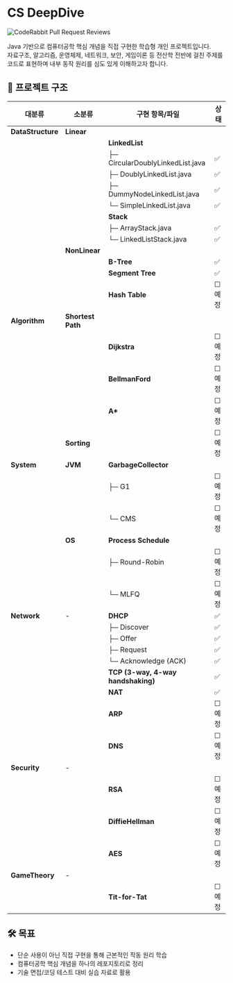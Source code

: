 # CS DeepDive  
![CodeRabbit Pull Request Reviews](https://img.shields.io/coderabbit/prs/github/column-wise/CS-DeepDive?utm_source=oss&utm_medium=github&utm_campaign=column-wise%2FCS-DeepDive&labelColor=171717&color=FF570A&link=https%3A%2F%2Fcoderabbit.ai&label=CodeRabbit+Reviews)  

Java 기반으로 컴퓨터공학 핵심 개념을 직접 구현한 학습형 개인 프로젝트입니다.  
자료구조, 알고리즘, 운영체제, 네트워크, 보안, 게임이론 등 전산학 전반에 걸친 주제를 코드로 표현하며 내부 동작 원리를 심도 있게 이해하고자 합니다.


## 📁 프로젝트 구조

| 대분류             | 소분류              | 구현 항목/파일                         | 상태     |
|--------------------|----------------------|----------------------------------------|----------|
| **DataStructure**  | **Linear**           |                                        |          |
|                    |                      | **LinkedList**                         |          |
|                    |                      | ├─ CircularDoublyLinkedList.java       | ✅       |
|                    |                      | ├─ DoublyLinkedList.java               | ✅       |
|                    |                      | ├─ DummyNodeLinkedList.java            | ✅       |
|                    |                      | └─ SimpleLinkedList.java               | ✅       |
|                    |                      | **Stack**                              |          |
|                    |                      | ├─ ArrayStack.java                     | ✅       |
|                    |                      | └─ LinkedListStack.java                | ✅       |
|                    | **NonLinear**        |                                        |          |
|                    |                      | **B-Tree**                             | ✅       |
|                    |                      | **Segment Tree**                       | ✅       |
|                    |                      | **Hash Table**                         | ☐ 예정    |
| **Algorithm**      | **Shortest Path**    |                                        |          |
|                    |                      | **Dijkstra**                           | ☐ 예정    |
|                    |                      | **BellmanFord**                        | ☐ 예정    |
|                    |                      | **A\***                                | ☐ 예정    |
|                    | **Sorting**          |                                        | ☐ 예정    |
| **System**         | **JVM**              | **GarbageCollector**                   |          |
|                    |                      | ├─ G1                                  | ☐ 예정    |
|                    |                      | └─ CMS                                 | ☐ 예정    |
|                    | **OS**               | **Process Schedule**                   |          |
|                    |                      | ├─ Round-Robin                         | ☐ 예정    |
|                    |                      | └─ MLFQ                                | ☐ 예정    |
| **Network**        | -                    | **DHCP**                               | ✅       |
|                    |                      | ├─ Discover                            | ✅       |
|                    |                      | ├─ Offer                               | ✅       |
|                    |                      | ├─ Request                             | ✅       |
|                    |                      | └─ Acknowledge (ACK)                   | ✅       |
|                    |                      | **TCP (3-way, 4-way handshaking)**     | ✅       |
|                    |                      | **NAT**                                | ✅       |
|                    |                      | **ARP**                                | ☐ 예정    |
|                    |                      | **DNS**                                | ☐ 예정    |
| **Security**       | -                    |                                        |          |
|                    |                      | **RSA**                                | ☐ 예정    |
|                    |                      | **DiffieHellman**                      | ☐ 예정    |
|                    |                      | **AES**                                | ☐ 예정    |
| **GameTheory**     | -                    |                                        |          |
|                    |                      | **Tit-for-Tat**                        | ☐ 예정    |


## 🛠️ 목표

- 단순 사용이 아닌 직접 구현을 통해 근본적인 작동 원리 학습
- 컴퓨터공학 핵심 개념을 하나의 레포지토리로 정리
- 기술 면접/코딩 테스트 대비 실습 자료로 활용
